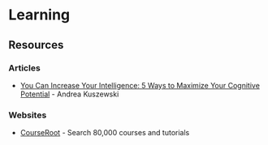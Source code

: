 # Learning

## Resources

### Articles

* [You Can Increase Your Intelligence: 5 Ways to Maximize Your Cognitive Potential](https://blogs.scientificamerican.com/guest-blog/you-can-increase-your-intelligence-5-ways-to-maximize-your-cognitive-potential/) - Andrea Kuszewski

### Websites

* [CourseRoot](https://courseroot.com/) - Search 80,000 courses and tutorials

